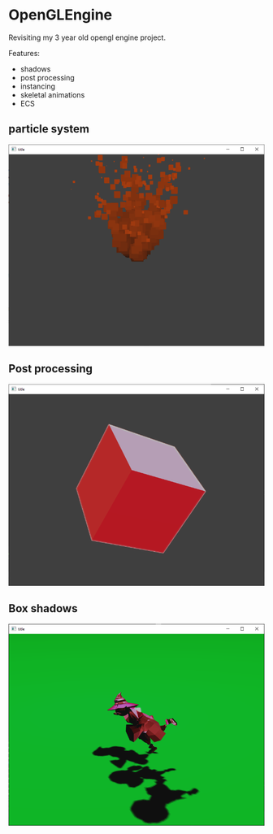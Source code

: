 # OpenGLEngine

Revisiting my 3 year old opengl engine project.

Features:
- shadows
- post processing
- instancing
- skeletal animations
- ECS

## particle system
<img src="Boring/screencap.PNG">

## Post processing
<img src="Boring/bloomcap.PNG">

## Box shadows
<img src="Boring/shadowcap.PNG">
